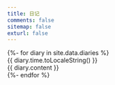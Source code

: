```yaml
---
title: 日记
comments: false
sitemap: false
exturl: false
---
```


<div id="diaries">
    {%- for diary in site.data.diaries %}
    <div class="diary show" onclick="showDetail(this)">
        <div class="diary-time">{{ diary.time.toLocaleString() }}</div>
        <div class="diary-content" title="{{ diary.content }}"><div class="diary-content-wrapper">{{ diary.content }}</div></div>
    </div>
    {%- endfor %}
</div>

<script src="/js/diaries.js"></script>
